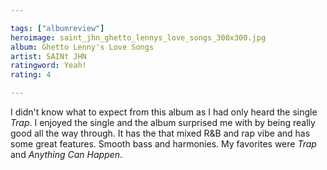 ```yaml
---

tags: ["albumreview"]
heroimage: saint_jhn_ghetto_lennys_love_songs_300x300.jpg
album: Ghetto Lenny's Love Songs
artist: SAINt JHN
ratingword: Yeah!
rating: 4

---
```


I didn't know what to expect from this album as I had only heard the single *Trap*. I enjoyed the single and the album surprised me with by being really good all the way through. It has the that mixed R&amp;B and rap vibe and has some great features. Smooth bass and harmonies. My favorites were *Trap* and *Anything Can Happen*.
